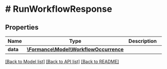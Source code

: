 # # RunWorkflowResponse

## Properties

Name | Type | Description | Notes
------------ | ------------- | ------------- | -------------
**data** | [**\Formance\Model\WorkflowOccurrence**](WorkflowOccurrence.md) |  |

[[Back to Model list]](../../README.md#models) [[Back to API list]](../../README.md#endpoints) [[Back to README]](../../README.md)
